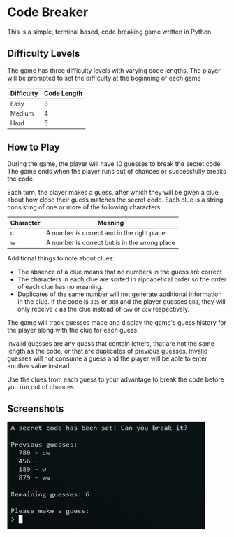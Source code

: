 # Code Breaker

This is a simple, terminal based, code breaking game written in Python.

## Difficulty Levels

The game has three difficulty levels with varying code lengths. The player will be prompted to set the difficulty at the
beginning of each game

| Difficulty | Code Length |
| --- | --- |
| Easy | 3 |
| Medium | 4 |
| Hard | 5 |

## How to Play

During the game, the player will have 10 guesses to break the secret code. The game ends when the player runs out of
chances or successfully breaks the code.

Each turn, the player makes a guess, after which they will be given a clue about how close their guess matches the
secret code. Each clue is a string consisting of one or more of the following characters:

| Character | Meaning |
| --- | --- |
| c | A number is correct and in the right place |
| w | A number is correct but is in the wrong place |

Additional things to note about clues:
- The absence of a clue means that no numbers in the guess are correct
- The characters in each clue are sorted in alphabetical order so the order of each clue has no meaning.
- Duplicates of the same number will not generate additional information in the clue. If the code is `385` or `388` and
the player guesses `888`, they will only receive `c` as the clue instead of `cww` or `ccw` respectively.


The game will track guesses made and display the game's guess history for the player along with the clue for each guess.

Invalid guesses are any guess that contain letters, that are not the same length as the code, or that are duplicates of
previous guesses. Invalid guesses will not consume a guess and the player will be able to enter another value instead.

Use the clues from each guess to your advantage to break the code before you run out of chances.

## Screenshots

![alt text](image.png)
